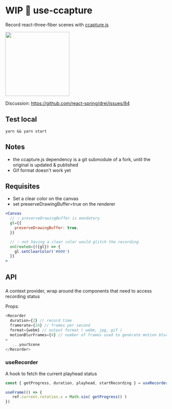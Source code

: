 # WIP 🎥 use-ccapture
Record react-three-fiber scenes with [ccapture.js](https://github.com/spite/ccapture.js)

<img src="https://raw.githubusercontent.com/gsimone/use-ccapture/master/octa.gif" width="200" />

Discussion: https://github.com/react-spring/drei/issues/84

## Test local

```
yarn && yarn start
```

## Notes

- the ccapture.js dependency is a git submodule of a fork, until the original is updated & published 
- Gif format doesn't work yet

## Requisites

- Set a clear color on the canvas
- set preserveDrawingBuffer=true on the renderer

```jsx
<Canvas
  // 💡 preserveDrawingBuffer is mandatory
  gl={{
    preserveDrawingBuffer: true,
  }}

  // 💡 not having a clear color would glitch the recording
  onCreated={({gl}) => {
    gl.setClearColor('#000')
  }}
>
```

## API

### <Recorder />

A context provider, wrap around the components that need to access recording status

Props:
```js
<Recorder
  duration={2} // record time
  framerate={24} // frames per second
  format={webm} // output format ( webm, jpg, gif )
  motionBlurFrames={4} // number of frames used to generate motion blur
>
   ...yourScene
</Recorder>
```

### useRecorder

A hook to fetch the current playhead status

```js
const { getProgress, duration, playhead, startRecording } = useRecorder()

useFrame(() => {
   ref.current.rotation.x = Math.sin( getProgress() ) 
})
```


